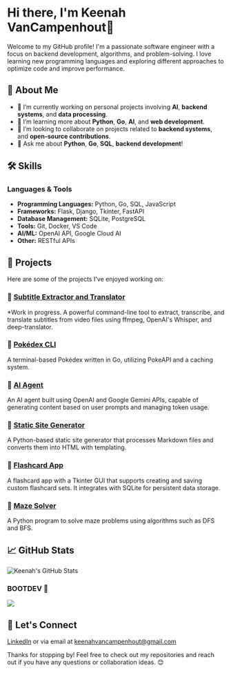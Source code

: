 # Hi there, I'm Keenah VanCampenhout👋

Welcome to my GitHub profile! I'm a passionate software engineer with a focus on backend development, algorithms, and problem-solving. I love learning new programming languages and exploring different approaches to optimize code and improve performance.

## 🚀 About Me

- 🔭 I’m currently working on personal projects involving **AI**, **backend systems**, and **data processing**.
- 🌱 I’m learning more about  **Python**, **Go**, **AI**, and **web development**.
- 👯 I’m looking to collaborate on projects related to **backend systems**, and **open-source contributions**.
- 💬 Ask me about **Python**, **Go**, **SQL**, **backend development**!

## 🛠️ Skills

### Languages & Tools

- **Programming Languages:** Python, Go, SQL, JavaScript
- **Frameworks:** Flask, Django, Tkinter, FastAPI
- **Database Management:** SQLite, PostgreSQL
- **Tools:** Git, Docker, VS Code
- **AI/ML:** OpenAI API, Google Cloud AI
- **Other:** RESTful APIs

## 🧩 Projects

Here are some of the projects I've enjoyed working on:

### 🔹 [Subtitle Extractor and Translator](https://github.com/kavancamp/subtitle-extractor-translator)
*Work in progress. A powerful command-line tool to extract, transcribe, and translate subtitles from video files using ffmpeg, OpenAI's Whisper, and deep-translator.

### 🔹 [Pokédex CLI](https://github.com/kavancamp/pokedexcli)
A terminal-based Pokédex written in Go, utilizing PokeAPI and a caching system. 

### 🔹 [AI Agent](https://github.com/kavancamp/ai_agent)
An AI agent built using OpenAI and Google Gemini APIs, capable of generating content based on user prompts and managing token usage.

### 🔹 [Static Site Generator](https://github.com/kavancamp/static_site_generator)
A Python-based static site generator that processes Markdown files and converts them into HTML with templating.

### 🔹 [Flashcard App](https://github.com/kavancamp/flashcard_study_app)
A flashcard app with a Tkinter GUI that supports creating and saving custom flashcard sets. It integrates with SQLite for persistent data storage.

### 🔹 [Maze Solver](https://github.com/kavancamp/maze_solver)
A Python program to solve maze problems using algorithms such as DFS and BFS.


## 📈 GitHub Stats

![Keenah's GitHub Stats](https://github-readme-stats.vercel.app/api?username=kavancamp&show_icons=true&hide_title=true&count_private=true&theme=radical)

### BOOTDEV 🐻
<p align="left">
  <a href="https://www.boot.dev/u/kvancamp">
    <img src="https://api.boot.dev/v1/users/public/f37278dc-0c21-41ff-8cc0-e14f1b20853b/thumbnail">
  </a>
</p>

## 💬 Let's Connect

[LinkedIn](https://www.linkedin.com/in/keenah-vancampenhout/) or via email at [keenahvancampenhout@gmail.com](mailto:keenahvancampenhout@gmail.com)
              


Thanks for stopping by! Feel free to check out my repositories and reach out if you have any questions or collaboration ideas. 😊
